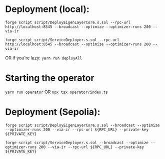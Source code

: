 # Deployment (local):

`forge script script/DeployEigenLayerCore.s.sol --rpc-url http://localhost:8545 --broadcast --optimize --optimizer-runs 200 --via-ir`

`forge script script/ServiceDeployer.s.sol --rpc-url http://localhost:8545 --broadcast --optimize --optimizer-runs 200 --via-ir`

OR if you're lazy:
`yarn run deployAll`

# Starting the operator

`yarn run operator`
OR
`npx tsx operator/index.ts`

# Deployment (Sepolia):

`forge script script/DeployEigenLayerCore.s.sol --broadcast --optimize --optimizer-runs 200 --via-ir --rpc-url ${RPC_URL} --private-key ${PRIVATE_KEY}`

`forge script script/ServiceDeployer.s.sol --broadcast --optimize --optimizer-runs 200 --via-ir --rpc-url ${RPC_URL} --private-key ${PRIVATE_KEY}`
